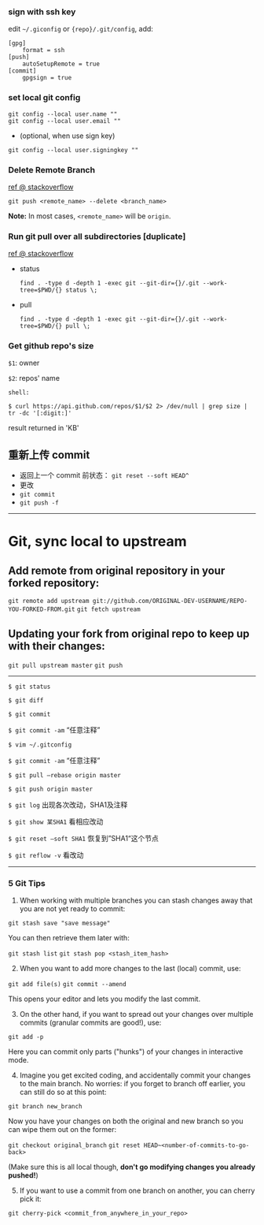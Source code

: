 ### sign with ssh key

edit `~/.giconfig` or `{repo}/.git/config`, add:

```
[gpg]
    format = ssh
[push]
    autoSetupRemote = true
[commit]
    gpgsign = true
```

### set local git config
```
git config --local user.name ""
git config --local user.email ""
```
* (optional, when use sign key)
```
git config --local user.signingkey ""
```

### Delete Remote Branch
[ref @ stackoverflow](https://stackoverflow.com/a/2003515)

`git push <remote_name> --delete <branch_name>`

**Note:** In most cases, `<remote_name>` will be `origin`.

### Run git pull over all subdirectories [duplicate]
[ref @ stackoverflow](https://stackoverflow.com/a/12495234)

* status

  `find . -type d -depth 1 -exec git --git-dir={}/.git --work-tree=$PWD/{} status \;`

* pull

  `find . -type d -depth 1 -exec git --git-dir={}/.git --work-tree=$PWD/{} pull \;`

### Get github repo's size
`$1`: owner

`$2`: repos' name

`shell:`
```shell
$ curl https://api.github.com/repos/$1/$2 2> /dev/null | grep size | tr -dc '[:digit:]'
```

result returned in 'KB'


## 重新上传 commit

* 返回上一个 commit 前状态：
  `git reset --soft HEAD^`
* 更改
* `git commit`
* `git push -f`

----

# Git, sync local to upstream

## Add remote from original repository in your forked repository:

`git remote add upstream git://github.com/ORIGINAL-DEV-USERNAME/REPO-YOU-FORKED-FROM.git`
`git fetch upstream`

## Updating your fork from original repo to keep up with their changes:

`git pull upstream master`
`git push`

----

`$ git status`

`$ git diff`

`$ git commit`

`$ git commit -am`  “任意注释”

`$ vim ~/.gitconfig`

`$ git commit -am`  “任意注释”

`$ git pull —rebase origin master`

`$ git push origin master`

`$ git log`             出现各次改动，SHA1及注释

`$ git show 某SHA1`     看相应改动

`$ git reset —soft SHA1`    恢复到”SHA1“这个节点

`$ git reflow -v`           看改动

----

### 5 Git Tips

1. When working with multiple branches you can stash changes away that you are not yet ready to commit:

`git stash save "save message"`

You can then retrieve them later with:

`git stash list`
`git stash pop <stash_item_hash>`

2. When you want to add more changes to the last (local) commit, use:

`git add file(s)`
`git commit --amend`

This opens your editor and lets you modify the last commit.

3. On the other hand, if you want to spread out your changes over multiple commits (granular commits are good!), use:

`git add -p`

Here you can commit only parts ("hunks") of your changes in interactive mode.

4. Imagine you get excited coding, and accidentally commit your changes to the main branch. No worries: if you forget to branch off earlier, you can still do so at this point:

`git branch new_branch`

Now you have your changes on both the original and new branch so you can wipe them out on the former:

`git checkout original_branch`
`git reset HEAD~<number-of-commits-to-go-back>`

(Make sure this is all local though, **don't go modifying changes you already pushed!**)

5. If you want to use a commit from one branch on another, you can cherry pick it:

`git cherry-pick <commit_from_anywhere_in_your_repo>`

